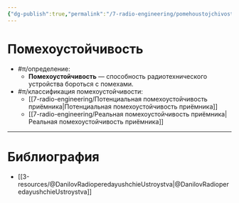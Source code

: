```yaml
---
{"dg-publish":true,"permalink":"/7-radio-engineering/pomehoustojchivost/","title":"Помехоустойчивость"}
---
```



# Помехоустойчивость

- #π/определение:
	- **Помехоустойчивость** — способность радиотехнического устройства бороться с помехами.
- #π/классификация помехоустойчивости:
	- [[7-radio-engineering/Потенциальная помехоустойчивость приёмника\|Потенциальная помехоустойчивость приёмника]]
	- [[7-radio-engineering/Реальная помехоустойчивость приёмника\|Реальная помехоустойчивость приёмника]]

---

# Библиография

- [[3-resources/@DanilovRadioperedayushchieUstroystva\|@DanilovRadioperedayushchieUstroystva]]
